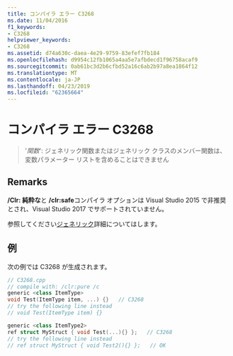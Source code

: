 ```yaml
---
title: コンパイラ エラー C3268
ms.date: 11/04/2016
f1_keywords:
- C3268
helpviewer_keywords:
- C3268
ms.assetid: d74a630c-daea-4e29-9759-83efef7fb184
ms.openlocfilehash: d9954c12fb1065a4aa5e7afbdecd1f96758acaf9
ms.sourcegitcommit: 0ab61bc3d2b6cfbd52a16c6ab2b97a8ea1864f12
ms.translationtype: MT
ms.contentlocale: ja-JP
ms.lasthandoff: 04/23/2019
ms.locfileid: "62365664"
---
```

# <a name="compiler-error-c3268"></a>コンパイラ エラー C3268

> '*関数*': ジェネリック関数またはジェネリック クラスのメンバー関数は、変数パラメーター リストを含めることはできません

## <a name="remarks"></a>Remarks

**/Clr: 純粋な**と **/clr:safe**コンパイラ オプションは Visual Studio 2015 で非推奨とされ、Visual Studio 2017 でサポートされていません。

参照してください[ジェネリック](../../extensions/generics-cpp-component-extensions.md)詳細についてはします。

## <a name="example"></a>例

次の例では C3268 が生成されます。

```cpp
// C3268.cpp
// compile with: /clr:pure /c
generic <class ItemType>
void Test(ItemType item, ...) {}   // C3268
// try the following line instead
// void Test(ItemType item) {}

generic <class ItemType2>
ref struct MyStruct { void Test(...){} };   // C3268
// try the following line instead
// ref struct MyStruct { void Test2(){} };   // OK
```